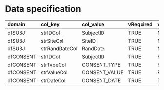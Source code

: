 # Data specification

<table>
 <thead>
  <tr>
   <th style="text-align:left;"> domain </th>
   <th style="text-align:left;"> col_key </th>
   <th style="text-align:left;"> col_value </th>
   <th style="text-align:left;"> vRequired </th>
   <th style="text-align:left;"> vNACols </th>
   <th style="text-align:left;"> vUniqueCols </th>
  </tr>
 </thead>
<tbody>
  <tr>
   <td style="text-align:left;"> dfSUBJ </td>
   <td style="text-align:left;"> strIDCol </td>
   <td style="text-align:left;"> SubjectID </td>
   <td style="text-align:left;"> TRUE </td>
   <td style="text-align:left;"> NA </td>
   <td style="text-align:left;"> TRUE </td>
  </tr>
  <tr>
   <td style="text-align:left;"> dfSUBJ </td>
   <td style="text-align:left;"> strSiteCol </td>
   <td style="text-align:left;"> SiteID </td>
   <td style="text-align:left;"> TRUE </td>
   <td style="text-align:left;"> NA </td>
   <td style="text-align:left;"> FALSE </td>
  </tr>
  <tr>
   <td style="text-align:left;"> dfSUBJ </td>
   <td style="text-align:left;"> strRandDateCol </td>
   <td style="text-align:left;"> RandDate </td>
   <td style="text-align:left;"> TRUE </td>
   <td style="text-align:left;"> NA </td>
   <td style="text-align:left;"> FALSE </td>
  </tr>
  <tr>
   <td style="text-align:left;"> dfCONSENT </td>
   <td style="text-align:left;"> strIDCol </td>
   <td style="text-align:left;"> SubjectID </td>
   <td style="text-align:left;"> TRUE </td>
   <td style="text-align:left;"> FALSE </td>
   <td style="text-align:left;"> NA </td>
  </tr>
  <tr>
   <td style="text-align:left;"> dfCONSENT </td>
   <td style="text-align:left;"> strTypeCol </td>
   <td style="text-align:left;"> CONSENT_TYPE </td>
   <td style="text-align:left;"> TRUE </td>
   <td style="text-align:left;"> FALSE </td>
   <td style="text-align:left;"> NA </td>
  </tr>
  <tr>
   <td style="text-align:left;"> dfCONSENT </td>
   <td style="text-align:left;"> strValueCol </td>
   <td style="text-align:left;"> CONSENT_VALUE </td>
   <td style="text-align:left;"> TRUE </td>
   <td style="text-align:left;"> FALSE </td>
   <td style="text-align:left;"> NA </td>
  </tr>
  <tr>
   <td style="text-align:left;"> dfCONSENT </td>
   <td style="text-align:left;"> strDateCol </td>
   <td style="text-align:left;"> CONSENT_DATE </td>
   <td style="text-align:left;"> TRUE </td>
   <td style="text-align:left;"> TRUE </td>
   <td style="text-align:left;"> NA </td>
  </tr>
</tbody>
</table>
